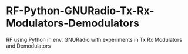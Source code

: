 # RF-Python-GNURadio-Tx-Rx-Modulators-Demodulators
RF using Python in env. GNURadio with experiments in Tx Rx Modulators and Demodulators
